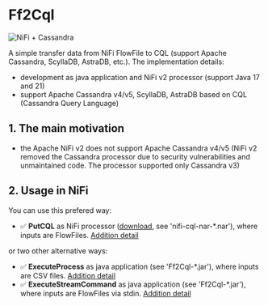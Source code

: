 # Ff2Cql

![NiFi + Cassandra](https://github.com/george0st/Csv2Cql/blob/main/docs/assets/nifi_cassandra.png?raw=true)

A simple transfer data from NiFi FlowFile to CQL (support Apache Cassandra, 
ScyllaDB, AstraDB, etc.). The implementation details:
 - development as java application and NiFi v2 processor (support Java 17 and 21)
 - support Apache Cassandra v4/v5, ScyllaDB, AstraDB based on CQL (Cassandra Query Language)

## 1. The main motivation

 - the Apache NiFi v2 does not support Apache Cassandra v4/v5 (NiFi v2 removed 
   the Cassandra processor due to security vulnerabilities and unmaintained 
   code. The processor supported only Cassandra v3)

## 2. Usage in NiFi

You can use this prefered way:
 - ✅ **PutCQL** as NiFi processor ([download](./nifi/cql-processor/output/), see 'nifi-cql-nar-*.nar'), where inputs are FlowFiles. [Addition detail](./nifi/cql-processor/docs/README.md)
 
or two other alternative ways:
 - ✅ **ExecuteProcess** as java application (see 'Ff2Cql-*.jar'), where inputs are CSV files. [Addition detail](./console_app/Ff2Cql/docs/README.md#2-executeprocess-java-application) 
 - ✅ **ExecuteStreamCommand** as java application (see 'Ff2Cql-*.jar'), where inputs are FlowFiles via stdin. [Addition detail](./console_app/Ff2Cql/docs/README.md#3-executestreamcommand-java-application)

